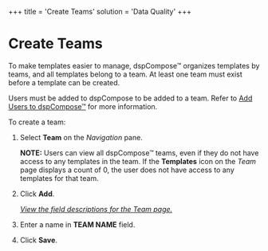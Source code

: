 +++
title = 'Create Teams'
solution = 'Data Quality'
+++

# Create Teams

To make templates easier to manage, dspCompose™ organizes templates by
teams, and all templates belong to a team. At least one team must exist
before a template can be created.

Users must be added to dspCompose to be added to a team. Refer to [Add
Users to dspCompose™](../Config/Add_Users_to_dspCompose.htm) for more
information.

To create a team:

1.  Select **Team** on the *Navigation* pane.
    
    **NOTE:** Users can view all dspCompose™ teams, even if they do not
    have access to any templates in the team. If the **Templates** icon
    on the *Team* page displays a count of 0, the user does not have
    access to any templates for that team.

2.  Click **Add**.
    
    *[View the field descriptions for the Team
    page.](../Page_Desc/Team.htm)*

3.  Enter a name in **TEAM NAME** field.

4.  Click **Save**.
